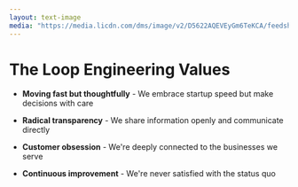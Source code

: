```yaml
---
layout: text-image
media: "https://media.licdn.com/dms/image/v2/D5622AQEVEyGm6TeKCA/feedshare-shrink_2048_1536/B56ZdB4U7LGoAo-/0/1749156975103?e=1752105600&v=beta&t=b2DgyfGoNUuGjXXmDoqbQ1MCxAb1CGOGwv1Kw1dI4b8"
---
```


# The Loop Engineering Values

- **Moving fast but thoughtfully** - We embrace startup speed but make decisions with care

- **Radical transparency** - We share information openly and communicate directly

- **Customer obsession** - We're deeply connected to the businesses we serve

- **Continuous improvement** - We're never satisfied with the status quo

<!--
**Speaker Notes:**

Team Structure:
- Mix of senior and mid-level engineers
- Split between backend payment infrastructure and customer-facing features
- Strong focus on quality and reliability given financial nature

Team Experience:
- Combined decades of experience in fintech, payments, and banking
- Multiple engineers with prior experience at financial institutions
- Culture of mentorship and knowledge sharing
-->